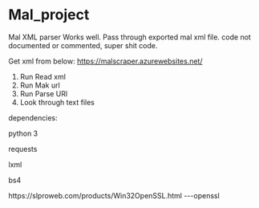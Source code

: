 # Mal_project
Mal XML parser
Works well.
Pass through exported mal xml file.
code not documented or commented, super shit code.

Get xml from below:
https://malscraper.azurewebsites.net/
1. Run Read xml
2. Run Mak url
3. Run Parse URl
4. Look through text files

dependencies:
<p>python 3</p>
<p>requests</p>
<p>lxml</p>
<p>bs4</p>
<p>https://slproweb.com/products/Win32OpenSSL.html ---openssl</p>

